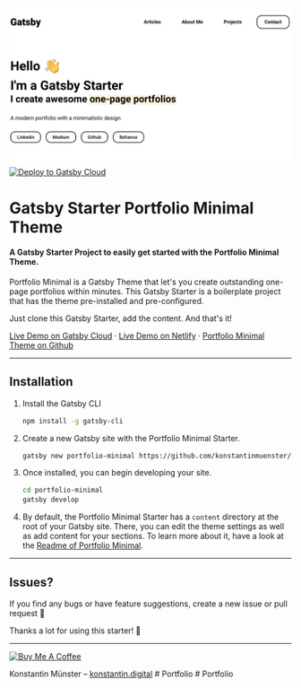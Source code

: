 <img src="screenshot.png" alt="Gatsby Theme Portfolio Minimal Screenshot" width="700" />

<a href="https://www.gatsbyjs.com/dashboard/deploynow?url=https://github.com/konstantinmuenster/gatsby-starter-portfolio-minimal-theme" target="_blank">
<img src="https://www.gatsbyjs.com/deploynow.svg" alt="Deploy to Gatsby Cloud" />
</a>

# Gatsby Starter Portfolio Minimal Theme

#### A Gatsby Starter Project to easily get started with the Portfolio Minimal Theme.

Portfolio Minimal is a Gatsby Theme that let's you create outstanding one-page portfolios within minutes. This Gatsby Starter is a boilerplate project that has the theme pre-installed and pre-configured.

Just clone this Gatsby Starter, add the content. And that's it!

[Live Demo on Gatsby Cloud](https://gatsbystarterportfoliominimalt.gatsbyjs.io/) · [Live Demo on Netlify](https://gatsby-starter-portfolio-minimal-theme.netlify.app/) · [Portfolio Minimal Theme on Github](https://github.com/konstantinmuenster/gatsby-theme-portfolio-minimal)

---

## Installation

1. Install the Gatsby CLI

   ```sh
   npm install -g gatsby-cli
   ```

2. Create a new Gatsby site with the Portfolio Minimal Starter.

   ```sh
   gatsby new portfolio-minimal https://github.com/konstantinmuenster/gatsby-starter-portfolio-minimal-theme
   ```

3. Once installed, you can begin developing your site.

   ```sh
   cd portfolio-minimal
   gatsby develop
   ```

4. By default, the Portfolio Minimal Starter has a `content` directory at the root of your Gatsby site. There, you can edit the theme settings as well as add content for your sections. To learn more about it, have a look at the [Readme of Portfolio Minimal](https://github.com/konstantinmuenster/gatsby-theme-portfolio-minimal/tree/main/gatsby-theme-portfolio-minimal#readme).

---

## Issues?

If you find any bugs or have feature suggestions, create a new issue or pull request 🙏

Thanks a lot for using this starter! 💪

---

<a href="https://www.buymeacoffee.com/kmuenster" target="_blank"><img src="https://cdn.buymeacoffee.com/buttons/default-orange.png" alt="Buy Me A Coffee" height="41" width="174"></a>

Konstantin Münster – [konstantin.digital](https://konstantin.digital)
#   P o r t f o l i o 
 
 #   P o r t f o l i o 
 
 